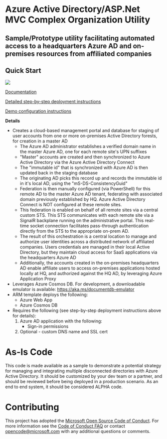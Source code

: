 # Azure Active Directory/ASP.Net MVC Complex Organization Utility
## Sample/Prototype utility facilitating automated access to a headquarters Azure AD and on-premises resources from affiliated companies
## Quick Start

<a target="_blank" href="https://portal.azure.com/#create/Microsoft.Template/uri/https%3A%2F%2Fraw.githubusercontent.com%2FAzure-Samples%2Factive-directory-dotnet-web-ad-complex-org-utility%2Fmaster%2Fazuredeploy.json"><img src="http://azuredeploy.net/deploybutton.png"/></a>

[Documentation](./Docs/Help.md)

[Detailed step-by-step deployment instructions](./Docs/Setup.md)

[Demo configuration instructions](./Docs/DemoConfig.md)

__Details__
* Creates a cloud-based management portal and database for staging of user accounts from one or more on-premises Active Directory forests, for creation in a master AD
  * The Azure AD administrator establishes a verified domain name in the master Azure AD, one for each remote site's UPN suffixes
  * "Master" accounts are created and then synchronized to Azure Active Directory via the Azure Active Directory Connect
  * The "immutable id" that is synchronized with Azure AD is then updated back in the staging database
  * The originating AD picks this record up and records the immutable id in it's local AD, using the "mS-DS-ConsistencyGuid"
  * Federation is then manually configured (via PowerShell) for this remote AD to the master Azure AD tenant, federating with associated domain previously established by HQ. Azure Active Directory Connect is NOT configured at these remote sites.
  * This federation is enabled on behalf of all remote sites via a central custom STS. This STS communicates with each remote site via a SignalR backplane running on the administrative portal. This real-time socket connection facilitates pass-through authentication directly from the STS to the appropriate on-prem AD.
  * The result of this orchestration is a central location to manage and authorize user identities across a distributed network of affiliated companies. Users credentials are managed in their local Active Directory, but they maintain cloud access for SaaS applications via the headquarters Azure AD
  * Additionally, the accounts created in the on-premises headquarters AD enable affiliate users to access on-premises applications hosted locally at HQ, and authorized against the HQ AD, by leveraging Azure Application Proxy
* Leverages Azure Cosmos DB. For development, a downloadable emulator is available: https://aka.ms/documentdb-emulator
* ARM template deploys the following:
  * Azure Web App
  * Azure Cosmos DB
* Requires the following (see step-by-step deployment instructions above for details):
  1. Azure AD application with the following:
     * Sign-in permissions
  2. Optional - custom DNS name and SSL cert

# As-Is Code

This code is made available as a sample to demonstrate a potential strategy for managing and integrating multiple disconnected directories with Azure Active Directory. It should be customized by your dev team or a partner, and should be reviewed before being deployed in a production scenario. As an end to end system, it should be considered ALPHA code.

# Contributing

This project has adopted the [Microsoft Open Source Code of Conduct](https://opensource.microsoft.com/codeofconduct/). For more information see the [Code of Conduct FAQ](https://opensource.microsoft.com/codeofconduct/faq/) or contact [opencode@microsoft.com](mailto:opencode@microsoft.com) with any additional questions or comments.
